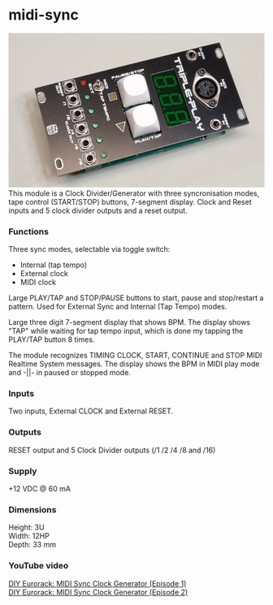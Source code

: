 # midi-sync
![midi-sync image](MIDISYNC.jpg)
This module is a Clock Divider/Generator with three syncronisation modes, tape control (START/STOP) buttons, 7-segment display. Clock and Reset inputs and 5 clock divider outputs and a reset output.

### Functions
Three sync modes, selectable via toggle switch:
 - Internal (tap tempo)
 - External clock
 - MIDI clock 

Large PLAY/TAP and STOP/PAUSE buttons to start, pause and stop/restart a pattern. Used for External Sync and Internal (Tap Tempo) modes.

Large three digit 7-segment display that shows BPM. The display shows "TAP" while waiting for tap tempo input, which is done my tapping the PLAY/TAP button 8 times.

The module recognizes TIMING CLOCK, START, CONTINUE and STOP MIDI Realtime System messages. The display shows the BPM in MIDI play mode and -||- in paused or stopped mode.

### Inputs
Two inputs, External CLOCK and External RESET.

### Outputs
RESET output and 5 Clock Divider outputs (/1 /2 /4 /8 and /16)

### Supply
+12 VDC @ 60 mA

### Dimensions
Height: 3U  
Width: 12HP  
Depth: 33 mm  

### YouTube video
[DIY Eurorack: MIDI Sync Clock Generator (Episode 1)](https://youtu.be/5i79Hs8257g)  
[DIY Eurorack: MIDI Sync Clock Generator (Episode 2)](https://youtu.be/N1wAiYwCmvM)
